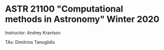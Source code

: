 # ASTR 21100 "Computational methods in Astronomy" Winter 2020

Instructor: Andrey Kravtsov

TAs: Dimitrios Tanoglidis
